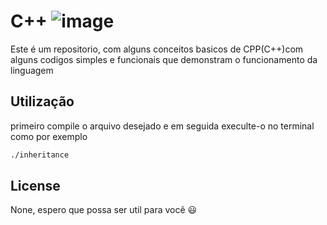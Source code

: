 # C++ ![image](https://img.shields.io/badge/C%2B%2B-00599C?style=for-the-badge&logo=c%2B%2B&logoColor=white)
 Este é um repositorio, com alguns conceitos basicos de CPP(C++)com alguns codigos simples e funcionais que demonstram o funcionamento da linguagem 
 ## Utilização 
 primeiro compile o arquivo desejado e em seguida execulte-o no terminal como por exemplo 
 ```BASH
 ./inheritance
 ``` 
 ## License 
 None, espero que possa ser util para você 😃
